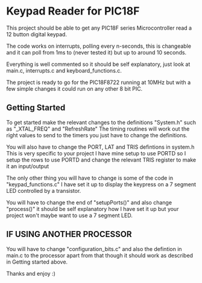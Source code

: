 Keypad Reader for PIC18F 
===============================


This project should be able to get any PIC18F series Microcontroller
read a 12 button digital keypad.

The code works on interrupts, polling every n-seconds, this is changeable and it can
poll from 1ms to (never tested it) but up to around 10 seconds.

Everything is well commented so it should be self explanatory, just look at main.c,
interrupts.c and keyboard_functions.c.

The project is ready to go for the PIC18F8722 running at 10MHz but with a few
simple changes it could run on any other 8 bit PIC.

Getting Started
----------------------------
  To get started make the relevant changes to the definitions "System.h" 
  such as "_XTAL_FREQ" and "RefreshRate" The timing routines will work out
  the right values to send to the timers you just have to change the definitions.
  
  You will also have to change the PORT, LAT and TRIS defintions in system.h 
  This is very specific to your project I have mine setup to use PORTD so I setup
  the rows to use PORTD and change the relevant TRIS register to make it an input/output
  
  The only other thing you will have to change is some of the code in "keypad_functions.c"
  I have set it up to display the keypress on a 7 segment LED controlled by a transistor.
  
  You will have to change the end of "setupPorts()" and also change "process()" it should be 
  self explanatory how I have set it up but your project won't maybe want to use a 7 segment LED.


IF USING ANOTHER PROCESSOR
----------------------------
  You will have to change "configuration_bits.c" and also the defintion in main.c to the processor
  apart from that though it should work as described in Getting started above.
  
  Thanks and enjoy :)

